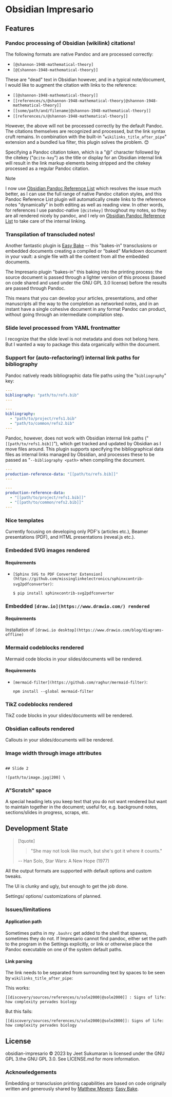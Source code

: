 # Obsidian Impresario



## Features

### Pandoc processing of Obsidian (wikilink) citations!

The following formats are native Pandoc and are processed correctly:

- ``[@shannon-1948-mathematical-theory]``
- ``[@{shannon-1948-mathematical-theory}]``

These are "dead" text in Obsidian however, and in a typical note/document, I would like to augment the citation with links to the reference:

- ``[[@shannon-1948-mathematical-theory]]``
- ``[[references/s/@shannon-1948-mathematical-theory|@shannon-1948-mathematical-theory]]``
- ``[[some/path/and/filename|@shannon-1948-mathematical-theory]]``
- ``[[references/s/@shannon-1948-mathematical-theory]]``

However, the above will not be processed correctly by the default Pandoc.
The citations themselves are recognized and processed, but the link syntax cruft remains.
In combination with the built-in "`wikilinks_title_after_pipe`" extension and a bundled lua filter, this plugin solves the problem. 😊

Specifying a Pandoc citation token, which is a "@" character followed by the citekey ("`@cite-key`") as the title or display for an Obsidian internal link will result in the link markup elements being stripped and the citekey processed as a regular Pandoc citation.

> [!note]
> I now use [Obsidian Pandoc Reference List](https://github.com/mgmeyers/obsidian-pandoc-reference-list) which resolves the issue much better, as I can use the full range of native Pandoc citation styles, and this Pandoc Reference List plugin will automatically create links to the reference notes "dynamically" in both editing as well as reading view.
> In other words, for references I use pandoc-native `[@citekey]` throughout my notes, so they are all rendered nicely by pandoc, and I rely on [Obsidian Pandoc Reference List](https://github.com/mgmeyers/obsidian-pandoc-reference-list) to take care of the internal linking.


### Transpilation of transcluded notes!

Another fantastic plugin is [Easy Bake](https://github.com/mgmeyers/obsidian-easy-bake) -- this "bakes-in" transclusions or embedded documents creating a compiled or "baked" Markdown document in your vault: a single file with all the content from all the embedded documents.

The Impresario plugin "bakes-in" this baking into the printing process: the source document is passed through a lighter version of this process (based on code shared and used under the GNU GPL 3.0 license) before the results are passed through Pandoc.

This means that you can develop your articles, presentations, and other manuscripts all the way to the completion as networked notes, and in an instant have a single cohesive document in any format Pandoc can product, without going through an intermediate compilation step.

### Slide level processed from YAML frontmatter

I recognize that the slide level is not metadata and does not belong here.
But I wanted a way to package this data organically within the document.

### Support for (auto-refactoring!) internal link paths for bibliography

Pandoc natively reads bibliographic data file paths using the "``bibliography``" key:

```yaml
---
bibliography: "path/to/refs.bib"
---

```

```yaml
---
bibliography:
  - "path/to/project/refs1.bib"
  - "path/to/common/refs2.bib"
---
```

Pandoc, however, does not work with Obsidian internal link paths ("`[[path/to/refs1.bib]]`"), which get tracked and updated by Obsidian as I move files around.
This plugin supports specifying the bibliographical data files as internal links managed by Obsidian, and processes these to be passed as "``--bibliography <path>`` when compiling the document.

```yaml
---
production-reference-data: "[[path/to/refs.bib]]"
---

```

```yaml
---
production-reference-data:
  - "[[path/to/project/refs1.bib]]"
  - "[[path/to/common/refs2.bib]]"
---
```

### Nice templates

Currently focusing on developing only PDF's (articles etc.), Beamer presentations (PDF), and HTML presentations (reveal.js etc.).

### Embedded SVG images rendered

#### Requirements

- ``[Sphinx SVG to PDF Converter Extension](https://github.com/missinglinkelectronics/sphinxcontrib-svg2pdfconverter)``:

   ```
   $ pip install sphinxcontrib-svg2pdfconverter
   ```

### Embedded ``[draw.io](https://www.drawio.com/) rendered``

#### Requirements

Installation of ``[drawi.io desktop](https://www.drawio.com/blog/diagrams-offline)``

### Mermaid codeblocks rendered

Mermaid code blocks in your slides/documents will be rendered.


#### Requirements

- ``[mermaid-filter](https://github.com/raghur/mermaid-filter)``:

   ```
   npm install --global mermaid-filter
   ```

### TikZ codeblocks rendered

TikZ code blocks in your slides/documents will be rendered.

### Obsidian callouts rendered

Callouts in your slides/documents will be rendered.

### Image width through image attributes

```

## Slide 2

![path/to/image.jpg|200] \

```

### A"Scratch" space


A special heading lets you keep text that you do not want rendered but want to maintain together in the document; useful for, e.g. background notes, sections/slides in progress, scraps, etc.


## Development State

> [!quote]
>
> > "She may not look like much, but she's got it where it counts."
>
> -- Han Solo, Star Wars: A New Hope (1977)

All the output formats are supported with default options and custom tweaks.

The UI is clunky and ugly, but enough to get the job done.

Settings/ options/ customizations of planned.

### Issues/limitations

#### Application path

Sometimes paths in my `.bashrc` get added to the shell that spawns, sometimes they do not.
If Impresario cannot find pandoc, either set the path to the program in the Settings explicitly, or link or otherwise place the Pandoc executable on one of the system default paths.


#### Link parsing

The link needs to be separated from surrounding text by spaces to be seen by `wikilinks_title_after_pipe`:

This works:

```
[[discovery/sources/references/s/sole2000|@sole2000]] : Signs of life: how complexity pervades biology
```

But this fails:

```
[[discovery/sources/references/s/sole2000|@sole2000]]: Signs of life: how complexity pervades biology
```

## License

obsidian-impresario © 2023 by Jeet Sukumaran is licensed under the GNU GPL 3.the GNU GPL 3.0.
See LICENSE.md for more information.

### Acknowledgements

Embedding or transclusion printing capabilities are based on code originally written and generously shared by [Matthew Meyers](http://matthewmeye.rs): [Easy Bake](https://github.com/mgmeyers/obsidian-easy-bake/tree/master).


